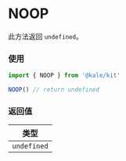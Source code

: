 # NOOP

此方法返回 `undefined`。

### 使用

```ts
import { NOOP } from '@kale/kit'

NOOP() // return undefined
```

### 返回值

|    类型     |
| :---------: |
| `undefined` |
